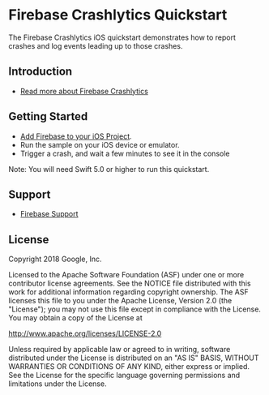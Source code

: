 Firebase Crashlytics Quickstart
=============================

The Firebase Crashlytics iOS quickstart demonstrates how to report crashes and log
events leading up to those crashes.

Introduction
------------

- [Read more about Firebase Crashlytics](https://firebase.google.com/docs/crashlytics/)

Getting Started
---------------

- [Add Firebase to your iOS Project](https://firebase.google.com/docs/ios/setup).
- Run the sample on your iOS device or emulator.
- Trigger a crash, and wait a few minutes to see it in the console

Note: You will need Swift 5.0 or higher to run this quickstart.

Support
-------

- [Firebase Support](https://firebase.google.com/support/)

License
-------

Copyright 2018 Google, Inc.

Licensed to the Apache Software Foundation (ASF) under one or more contributor
license agreements.  See the NOTICE file distributed with this work for
additional information regarding copyright ownership.  The ASF licenses this
file to you under the Apache License, Version 2.0 (the "License"); you may not
use this file except in compliance with the License.  You may obtain a copy of
the License at

  http://www.apache.org/licenses/LICENSE-2.0

Unless required by applicable law or agreed to in writing, software
distributed under the License is distributed on an "AS IS" BASIS, WITHOUT
WARRANTIES OR CONDITIONS OF ANY KIND, either express or implied.  See the
License for the specific language governing permissions and limitations under
the License.
